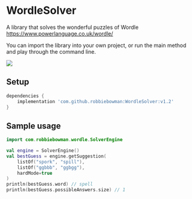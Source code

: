 # WordleSolver
A library that solves the wonderful puzzles of Wordle https://www.powerlanguage.co.uk/wordle/

You can import the library into your own project, or run the main method and play through the command line.

[![](https://jitpack.io/v/robbiebowman/WordleSolver.svg)](https://jitpack.io/#robbiebowman/WordleSolver)

## Setup
```groovy
dependencies {
    implementation 'com.github.robbiebowman:WordleSolver:v1.2'
}
```
## Sample usage
```kotlin
import com.robbiebowman.wordle.SolverEngine
```
```kotlin
val engine = SolverEngine()
val bestGuess = engine.getSuggestion(
    listOf("spork", "spill"), 
    listOf("ggbbb", "ggbgg"), 
    hardMode=true
)
println(bestGuess.word) // spell
println(bestGuess.possibleAnswers.size) // 1
```